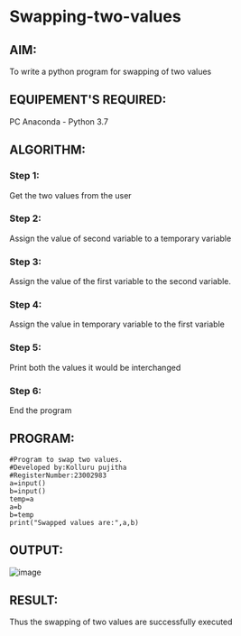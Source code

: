 # Swapping-two-values
## AIM:
To write a python program for swapping of two values
## EQUIPEMENT'S REQUIRED: 
PC
Anaconda - Python 3.7
## ALGORITHM: 
### Step 1:
Get the two values from the user
### Step 2: 
Assign the value of second variable to a temporary variable 
### Step 3: 
Assign the value of the first variable to the second variable.
### Step 4:  
Assign the value in temporary variable to the first variable
### Step 5: 
Print both the values it would be interchanged
### Step 6: 
End the program
## PROGRAM:
```
#Program to swap two values.
#Developed by:Kolluru pujitha 
#RegisterNumber:23002983
a=input()
b=input()
temp=a
a=b
b=temp
print("Swapped values are:",a,b)
```
## OUTPUT:
![image](https://github.com/KolluruPujitha/Swapping-two-values/assets/150231340/8abc891b-6d98-4854-a744-bdb08c185ecb)



## RESULT:
Thus the swapping of two values are successfully executed



